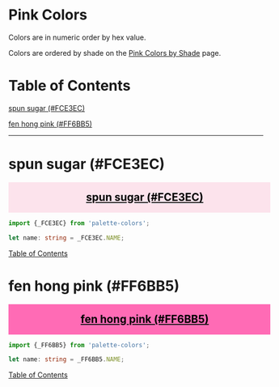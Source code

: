 <style>
  div.color-block {
    text-align: center;
  }

  .color-block {
    width: 100%;
    margin: 0;
    padding: 0.5em;
  }

  .black-pass {
    color: black;
  }

  .white-pass {
    color: white;
  }
</style>

# Pink Colors

Colors are in numeric order by hex value.

Colors are ordered by shade on the [Pink Colors by Shade](./pink-colors-shades.md) page.

# Table of Contents

[spun sugar (#FCE3EC)](#spun-sugar-fce3ec)

[fen hong pink (#FF6BB5)](#fen-hong-pink-ff6bb5)

----

# spun sugar (#FCE3EC)

<div class="color-block" style="background: #FCE3EC;">
  <a href="https://coolors.co/fce3ec" target="_blank" rel="noopener noreferrer">
    <h2 class="color-block black-pass">spun sugar (#FCE3EC)</h2>
  </a>
</div>

````typescript
import {_FCE3EC} from 'palette-colors';

let name: string = _FCE3EC.NAME;
````

[Table of Contents](#table-of-contents)

# fen hong pink (#FF6BB5)

<div class="color-block" style="background: #FF6BB5;">
  <a href="https://coolors.co/ff6bb5" target="_blank" rel="noopener noreferrer">
    <h2 class="color-block black-pass">fen hong pink (#FF6BB5)</h2>
  </a>
</div>

````typescript
import {_FF6BB5} from 'palette-colors';

let name: string = _FF6BB5.NAME;
````

[Table of Contents](#table-of-contents)
